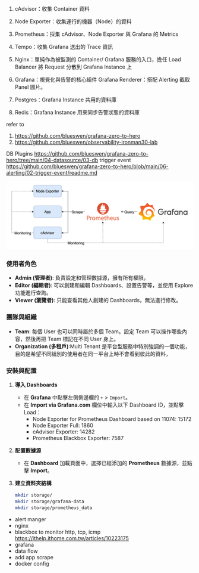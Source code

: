 
1. cAdvisor：收集 Container 資料
2. Node Exporter：收集運行的機器（Node）的資料
3. Prometheus：採集 cAdvisor、Node Exporter 與 Grafana 的 Metrics
4. Tempo：收集 Grafana 送出的 Trace 資訊
5. Nginx：單純作為被監測的 Container/ Grafana 服務的入口，擔任 Load Balancer 將 Request 分散到 Grafana Instance 上
6. Grafana：視覺化與告警的核心組件
Grafana Renderer：搭配 Alerting 截取 Panel 圖片。

7. Postgres：Grafana Instance 共用的資料庫
8. Redis：Grafana Instance 用來同步告警狀態的資料庫



refer to 
1. https://github.com/blueswen/grafana-zero-to-hero
2. https://github.com/blueswen/observability-ironman30-lab


DB Plugins
https://github.com/blueswen/grafana-zero-to-hero/tree/main/04-datasource/03-db
trigger event 
https://github.com/blueswen/grafana-zero-to-hero/blob/main/06-alerting/02-trigger-event/readme.md


![](https://github.com/blueswen/grafana-zero-to-hero/raw/main/02-best-practice/lab-arch.png)




### 使用者角色
- **Admin (管理者)**: 負責設定和管理數據源，擁有所有權限。
- **Editor (編輯者)**: 可以創建和編輯 Dashboards、設置告警等，並使用 Explore 功能進行查詢。
- **Viewer (瀏覽者)**: 只能查看其他人創建的 Dashboards，無法進行修改。

### 團隊與組織
- **Team**: 每個 User 也可以同時屬於多個 Team。設定 Team 可以操作哪些內容，然後再把 Team 標記在不同 User 身上。
- **Organization (多租戶)**:Multi Tenant 是平台型服務中特別強調的一個功能，目的是希望不同組別的使用者在同一平台上時不會看到彼此的資料，



### 安裝與配置
1. **導入 Dashboards**
   - 在 **Grafana** 中點擊左側側邊欄的 `+` > `Import`。
   - 在 **Import via Grafana.com** 欄位中輸入以下 Dashboard ID，並點擊 Load：
     - Node Exporter for Prometheus Dashboard based on 11074: 15172
     - Node Exporter Full: 1860
     - cAdvisor Exporter: 14282
     - Prometheus Blackbox Exporter: 7587

2. **配置數據源**
   - 在 **Dashboard** 加載頁面中，選擇已經添加的 **Prometheus** 數據源，並點擊 **Import**。

3. **建立資料夾結構**
   ```bash
   mkdir storage/
   mkdir storage/grafana-data
   mkdir storage/prometheus_data
   ```


- alert manger
- nginx
- blackbox to monitor http, tcp, icmp
    https://ithelp.ithome.com.tw/articles/10223175
- grafana
- data flow
- add app scrape
- docker config
